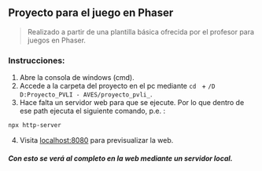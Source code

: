 ## Proyecto para el juego en Phaser
> Realizado a partir de una plantilla básica ofrecida por el profesor para juegos en Phaser.
### Instrucciones:
1. Abre la consola de windows (cmd).
2. Accede a la carpeta del proyecto en el pc mediante ```cd ``` + ```/D D:Proyecto_PVLI - AVES/proyecto_pvli_```.
3. Hace falta un servidor web para que se ejecute. Por lo que dentro de ese path ejecuta el siguiente comando, p.e. :
```bash
npx http-server
```
4. Visita [localhost:8080](http://localhost:8080/ "Servidor Local") para previsualizar la web.

##### Con esto se verá al completo en la web mediante un servidor local.
